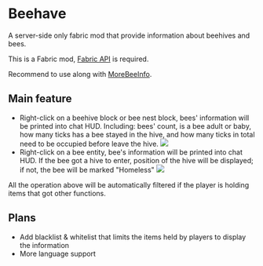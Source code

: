 # Beehave

A server-side only fabric mod that provide information about beehives and bees.

This is a Fabric mod, [Fabric API](https://modrinth.com/mod/fabric-api) is required.

Recommend to use along with [MoreBeeInfo](https://modrinth.com/mod/morebeeinfo).

## Main feature

- Right-click on a beehive block or bee nest block,
  bees' information will be printed into chat HUD.
  Including: bees' count, is a bee adult or baby,
  how many ticks has a bee stayed in the hive,
  and how many ticks in total need to be occupied before leave the hive.
  ![](https://cdn-raw.modrinth.com/data/e0YVwkW5/images/49bcad6da7d3c05e070e416c277e14982ad54a61.png)
- Right-click on a bee entity, bee's information will be printed into chat HUD.
  If the bee got a hive to enter, position of the hive will be displayed;
  if not, the bee will be marked "Homeless"
  ![](https://cdn-raw.modrinth.com/data/e0YVwkW5/images/2956e8851b0db469131875c78ae62080abcd45cd.png)

All the operation above will be automatically filtered
if the player is holding items that got other functions.

## Plans

- Add blacklist & whitelist that limits the items held by players to display the information
- More language support